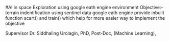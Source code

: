 #AI in space Exploration using google eath engine environment
Objective:- terrain indentification using sentinel data 
google eath engine provide inbuilt function scart() and train()
which help for more easier way to implement the objective

Supervisor
Dr. Siddhaling Urolagin,
PhD, Post-Doc, (Machine Learning),
